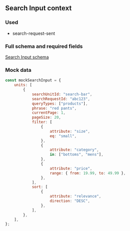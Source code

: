 ## Search Input context

### Used

-   search-request-sent

### Full schema and required fields

[Search Input schema](../../../packages/storefront-events-sdk/src/types/schemas/searchInput.ts)

### Mock data

```javascript
const mockSearchInput = {
    units: [
        {
            searchUnitId: "search-bar",
            searchRequestId: "abc123",
            queryTypes: ["products"],
            phrase: "red pants",
            currentPage: 1,
            pageSize: 20,
            filter: [
                {
                    attribute: "size",
                    eq: "small",
                },
                {
                    attribute: "category",
                    in: ["bottoms", "mens"],
                },
                {
                    attribute: "price",
                    range: { from: 19.99, to: 49.99 },
                },
            ],
            sort: [
                {
                    attribute: "relevance",
                    direction: "DESC",
                },
            ],
        },
    ],
};
```

